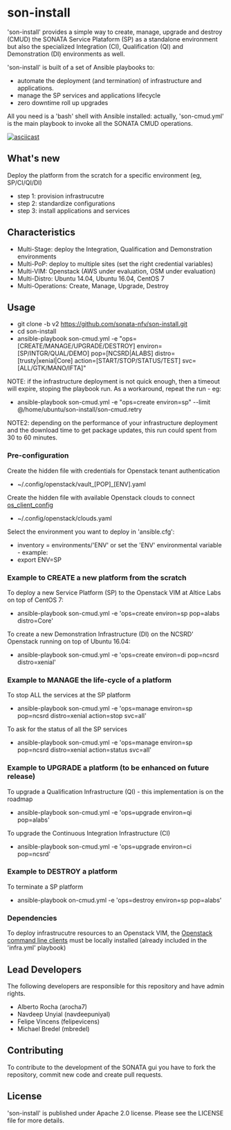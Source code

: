 # son-install

'son-install' provides a simple way to create, manage, upgrade and destroy (CMUD) the SONATA Service Plataform (SP) as a standalone environment but also the specialized Integration (CI), Qualification (QI) and Demonstration (DI) environments as well.

'son-install' is built of a set of Ansible playbooks to:
* automate the deployment (and termination) of infrastructure and applications. 
* manage the SP services and applications lifecycle
* zero downtime roll up upgrades

All you need is a 'bash' shell with Ansible installed: actually, 'son-cmud.yml' is the main playbook to invoke all the SONATA CMUD operations.


[![asciicast](https://asciinema.org/a/a1q347o8bvxafr84xpo4q59d8.png)](https://asciinema.org/a/a1q347o8bvxafr84xpo4q59d8?autoplay=1)


## What's new

Deploy the platform from the scratch for a specific environment (eg, SP/CI/QI/DI)
* step 1: provision infrastrucutre
* step 2: standardize configurations
* step 3: install applications and services


##  Characteristics

* Multi-Stage: deploy the Integration, Qualification and Demonstration environments
* Multi-PoP: deploy to multiple sites (set the right credential variables)
* Multi-VIM: Openstack (AWS under evaluation, OSM under evaluation)
* Multi-Distro: Ubuntu 14.04, Ubuntu 16.04, CentOS 7
* Multi-Operations: Create, Manage, Upgrade, Destroy


## Usage

* git clone -b v2 https://github.com/sonata-nfv/son-install.git
* cd son-install
* ansible-playbook son-cmud.yml -e "ops=[CREATE/MANAGE/UPGRADE/DESTROY] environ=[SP/INTGR/QUAL/DEMO] pop=[NCSRD|ALABS] distro=[trusty|xenial|Core] action=[START/STOP/STATUS/TEST] svc=[ALL/GTK/MANO/IFTA]"

NOTE: if the infrastructure deployment is not quick enough, then a timeout will expire, stoping the playbook run. As a workaround, repeat the run - eg:
* ansible-playbook son-cmud.yml -e "ops=create environ=sp" --limit @/home/ubuntu/son-install/son-cmud.retry

NOTE2: depending on the performance of your infrastructure deployment and the download time to get package updates, this run could spent from 30 to 60 minutes. 

### Pre-configuration

Create the hidden file with credentials for Openstack tenant authentication
* ~/.config/openstack/vault_[POP]_[ENV].yaml

Create the hidden file with available Openstack clouds to connect [os_client_config](http://docs.openstack.org/developer/os-client-config/)
* ~/.config/openstack/clouds.yaml

Select the environment you want to deploy in 'ansible.cfg':<br>
* inventory = environments/'ENV'
or set the 'ENV' environmental variable - example:
* export ENV=SP


### Example to CREATE a new platform from the scratch

To deploy a new Service Platform (SP) to the Openstack VIM at Altice Labs on top of CentOS 7:
* ansible-playbook son-cmud.yml -e 'ops=create environ=sp pop=alabs distro=Core'

To create a new Demonstration Infrastructure (DI) on the NCSRD' Openstack running on top of Ubuntu 16.04: 
* ansible-playbook son-cmud.yml -e 'ops=create environ=di pop=ncsrd distro=xenial'


### Example to MANAGE the life-cycle of a platform

To stop ALL the services at the SP platform
* ansible-playbook son-cmud.yml -e 'ops=manage environ=sp pop=ncsrd distro=xenial action=stop svc=all'

To ask for the status of all the SP services
* ansible-playbook son-cmud.yml -e 'ops=manage environ=sp pop=ncsrd distro=xenial action=status svc=all'


### Example to UPGRADE a platform (to be enhanced on future release)

To upgrade a Qualification Infrastructure (QI) - this implementation is on the roadmap
* ansible-playbook son-cmud.yml -e 'ops=upgrade environ=qi pop=alabs'

To upgrade the Continuous Integration Infrastructure (CI)
* ansible-playbook son-cmud.yml -e 'ops=upgrade environ=ci pop=ncsrd'


### Example to DESTROY a platform

To terminate a SP platform
* ansible-playbook on-cmud.yml -e 'ops=destroy environ=sp pop=alabs'


### Dependencies

To deploy infrastrucutre resources to an Openstack VIM, the [Openstack command line clients](http://docs.openstack.org/user-guide/common/cli-install-openstack-command-line-clients.html) must be locally installed (already included in the 'infra.yml' playbook)


## Lead Developers

The following developers are responsible for this repository and have admin rights. 

* Alberto Rocha (arocha7)
* Navdeep Unyial (navdeepuniyal)
* Felipe Vincens (felipevicens)
* Michael Bredel (mbredel)

## Contributing

To contribute to the development of the SONATA gui you have to fork the repository, commit new code and create pull requests.


## License

'son-install' is published under Apache 2.0 license. Please see the LICENSE file for more details.


